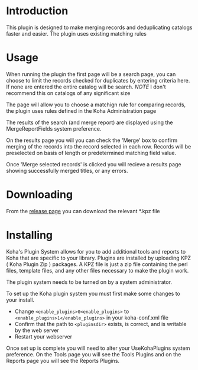 # Introduction

This plugin is designed to make merging records and deduplicating catalogs faster and easier. The plugin uses existing matching rules

# Usage

When running the plugin the first page will be a search page, you can choose to limit the records checked for duplicates by entering criteria here. If none are entered the entire catalog will be search. *NOTE* I don't recommend this on catalogs of any significant size

The page will allow you to choose a matchign rule for comparing records, the plugin uses rules defined in the Koha Administration page

The results of the search (and merge report)  are displayed using the MergeReportFields system preference.

On the results page you will you can check the 'Merge' box to confirm merging of the records into the record selected in each row. Records will be preselected on basis of length or predetermined matching field value.

Once 'Merge selected records' is clicked you will recieve a results page showing successfully merged titles, or any errors.



# Downloading

From the [release page](https://github.com/bywatersolutions/koha-plugin-deduplication-tool/releases) you can download the relevant *.kpz file

# Installing

Koha's Plugin System allows for you to add additional tools and reports to Koha that are specific to your library. Plugins are installed by uploading KPZ ( Koha Plugin Zip ) packages. A KPZ file is just a zip file containing the perl files, template files, and any other files necessary to make the plugin work.

The plugin system needs to be turned on by a system administrator.

To set up the Koha plugin system you must first make some changes to your install.

* Change `<enable_plugins>0<enable_plugins>` to `<enable_plugins>1</enable_plugins>` in your koha-conf.xml file
* Confirm that the path to `<pluginsdir>` exists, is correct, and is writable by the web server
* Restart your webserver

Once set up is complete you will need to alter your UseKohaPlugins system preference. On the Tools page you will see the Tools Plugins and on the Reports page you will see the Reports Plugins.
